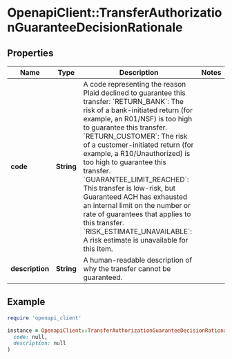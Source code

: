 # OpenapiClient::TransferAuthorizationGuaranteeDecisionRationale

## Properties

| Name | Type | Description | Notes |
| ---- | ---- | ----------- | ----- |
| **code** | **String** | A code representing the reason Plaid declined to guarantee this transfer:  &#x60;RETURN_BANK&#x60;: The risk of a bank-initiated return (for example, an R01/NSF) is too high to guarantee this transfer.  &#x60;RETURN_CUSTOMER&#x60;: The risk of a customer-initiated return (for example, a R10/Unauthorized) is too high to guarantee this transfer.  &#x60;GUARANTEE_LIMIT_REACHED&#x60;: This transfer is low-risk, but Guaranteed ACH has exhausted an internal limit on the number or rate of guarantees that applies to this transfer.  &#x60;RISK_ESTIMATE_UNAVAILABLE&#x60;: A risk estimate is unavailable for this Item. |  |
| **description** | **String** | A human-readable description of why the transfer cannot be guaranteed. |  |

## Example

```ruby
require 'openapi_client'

instance = OpenapiClient::TransferAuthorizationGuaranteeDecisionRationale.new(
  code: null,
  description: null
)
```

